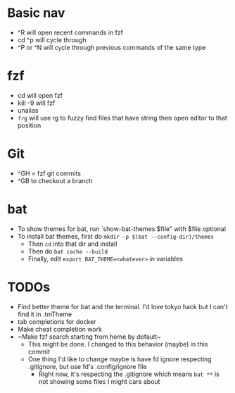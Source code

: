 # Basic nav
- ^R will open recent commands in fzf
- cd ^p will cycle through 
- ^P or ^N will cycle through previous commands of the same type

# fzf
- cd <TAB> will open fzf
- kill -9 <TAB> will fzf
- unalias <TAB>
- `frg` will use rg to fuzzy find files that have string then open editor to that position

# Git
- ^GH = fzf git commits
- ^GB to checkout a branch

# bat
- To show themes for bat, run `show-bat-themes $file" with $file optional
- To install bat themes, first do `mkdir -p $(bat --config-dir)/themes`
  - Then `cd` into that dir and install
  - Then do `bat cache --build`
  - Finally, edit `export BAT_THEME=<whatever>` in variables

# TODOs
- Find better theme for bat and the terminal. 
  I'd love tokyo hack but I can't find it in .tmTheme
- tab completions for docker
- Make cheat completion work
- ~Make fzf search starting from home by default~
  - This might be done. I changed to this behavior (maybe) in this commit
  - One thing I'd like to change maybe is have fd ignore respecting .gitignore, but use fd's .config/ignore file
    - Right now, it's respecting the .gitignore which means `bat **` is not showing some files I might care about
